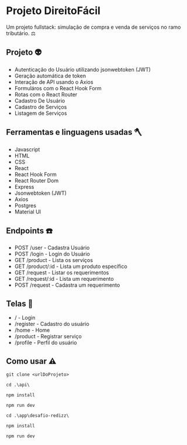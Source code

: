 # Projeto DireitoFácil
Um projeto fullstack: simulação de compra e venda de serviços no ramo tributário. :balance_scale:	

## Projeto :alien:
* Autenticação do Usuário utilizando jsonwebtoken (JWT)
* Geração automática de token 
* Interação de API usando o Axios
* Formuláros com o React Hook Form
* Rotas com o React Router
* Cadastro De Usuário
* Cadastro de Serviços
* Listagem de Serviços

## Ferramentas e linguagens usadas 🪓
* Javascript
* HTML
* CSS
* React
* React Hook Form
* React Router Dom
* Express
* Jsonwebtoken (JWT)
* Axios
* Postgres
* Material UI

## Endpoints :telephone:
* POST /user - Cadastra Usuário
* POST /login - Login do Usuário
* GET /product - Lista os serviços
* GET /product/:id - Lista um produto específico
* GET /request - Listar os requerimentos 
* GET /request/:id - Lista um requerimento
* POST /request - Cadastra um requerimento

## Telas :calling:
* / - Login
* /register - Cadastro do usuário
* /home - Home
* /product - Registrar serviço
* /profile - Perfil do usuário

## Como usar :warning:
```
git clone <urlDoProjeto>

cd .\api\

npm install

npm run dev

cd .\app\desafio-redizz\

npm install

npm run dev
```
